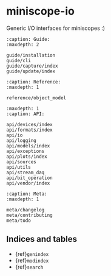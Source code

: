 # miniscope-io

Generic I/O interfaces for miniscopes :)

```{toctree}
:caption: Guide:
:maxdepth: 2

guide/installation
guide/cli
guide/capture/index
guide/update/index
```

```{toctree}
:caption: Reference:
:maxdepth: 1

reference/object_model
```

```{toctree}
:maxdepth: 1
:caption: API:

api/devices/index
api/formats/index
api/io
api/logging
api/models/index
api/exceptions
api/plots/index
api/sources
api/utils
api/stream_daq
api/bit_operation
api/vendor/index
```

```{toctree}
:caption: Meta:
:maxdepth: 1

meta/changelog
meta/contributing
meta/todo
```
 

## Indices and tables

* {ref}`genindex`
* {ref}`modindex`
* {ref}`search`
